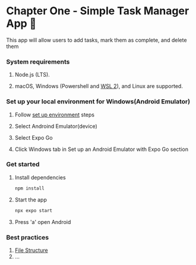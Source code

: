 # Chapter One - Simple Task Manager App 👋

This app will allow users to add tasks, mark them as complete, and delete them

### System requirements

1. Node.js (LTS).

2. macOS, Windows (Powershell and [WSL 2](https://github.com/expo/fyi/blob/main/wsl.md)), and Linux are supported.


### Set up your local environment for Windows(Android Emulator)

1. Follow [set up environment](https://docs.expo.dev/get-started/set-up-your-environment/?mode=expo-go&buildEnv=local&platform=android&device=simulated) steps

2. Select Androind Emulator(device)

3. Select Expo Go

4. Click Windows tab in Set up an Android Emulator with Expo Go section


### Get started

1. Install dependencies

   ```bash
   npm install
   ```

2. Start the app

   ```bash
   npx expo start
   ```

3. Press 'a' open Android


### Best practices

1. [File Structure](https://expo.dev/blog/expo-app-folder-structure-best-practices)
2. ...